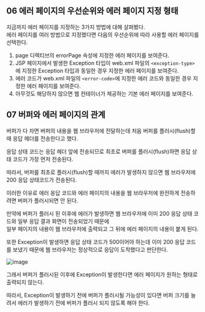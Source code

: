 ## 06 에러 페이지의 우선순위와 에러 페이지 지정 형태

지금까지 에러 페이지를 지정하는 3가지 방법에 대해 살펴봤다.  
에러 페이지를 여러 방법으로 지정했다면 다음의 우선순위에 따라 사용할 에러 페이지를 선택한다.

1. page 디렉티브의 errorPage 속성에 지정한 에러 페이지를 보여준다.
2. JSP 페이지에서 발생한 Exception 타입이 web.xml 파일의 `<exception-type>`에 지정한 Exception 타입과 동일한 경우 지정한 에러 페이지를 보여준다.
3. 에러 코드가 web.xml 파일의 `<error-code>`에 지정한 에러 코드와 동일한 경우 지정한 에러 페이지를 보여준다.
4. 아무것도 해당하지 않으면 웹 컨테이너가 제공하는 기본 에러 페이지를 보여준다.


## 07 버퍼와 에러 페이지의 관계

버퍼가 다 차면 버퍼의 내용을 웹 브라우저에 전달하는데 처음 버퍼를 플러시(flush)할 때 응답 헤더를 전송한다고 했다.

응답 상태 코드는 응답 헤더 앞에 전송되므로 최초로 버퍼를 플러시(flush)하면 응답 상태 코드가 가장 먼저 전송된다. 

따라서, 버퍼를 최초로 플러시(flush)할 때까지 에러가 발생하지 않으면 웹 브라우저에 200 응답 상태코드가 전송된다.

이러한 이유로 에러 응답 코드와 에러 페이지의 내용을 웹 브라우저에 완전하게 전송하려면 버퍼가 플러시되면 안 된다.  

만약에 버퍼가 플러시 된 이후에 에러가 발생하면 웹 브라우저에 이미 200 응답 상태 코드와 일부 응답 결과 화면이 전송되었기 때문에  
일부 페이지의 내용이 웹 브라우저에 출력되고 그 뒤에 에러 페이지의 내용이 붙게 된다.  

또한 Exception이 발생하면 응답 상태 코드가 500이어야 하는데 이미 200 응답 코드를 보냈기 때문에 웹 브라우저는 정상적으로 응답이 도착했다고 판단한다.

![image](https://user-images.githubusercontent.com/64796257/148726023-5b55de56-f1ea-438b-a16e-542be9cefa36.png)

그래서 버퍼가 플러시된 이후에 Exception이 발생한다면 에러 페이지가 원하는 형태로 출력되지 않는다.  

따라서, Exception이 발생하기 전에 버퍼가 플러시될 가능성이 있다면 버퍼 크기를 늘려서 에러가 발생하기 전에 버퍼가 플러시 되지 않도록 해야 한다.

















